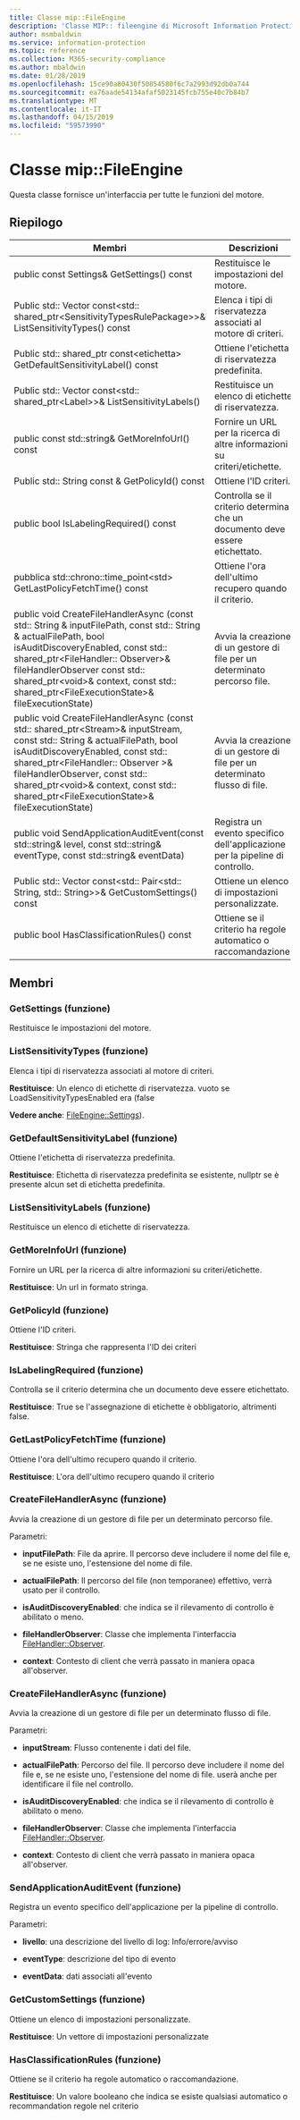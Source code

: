 ```yaml
---
title: Classe mip::FileEngine
description: 'Classe MIP:: fileengine di Microsoft Information Protection (MIP) SDK vengono documentate.'
author: msmbaldwin
ms.service: information-protection
ms.topic: reference
ms.collection: M365-security-compliance
ms.author: mbaldwin
ms.date: 01/28/2019
ms.openlocfilehash: 15ce90a80430f50854580f6c7a2993d92db0a744
ms.sourcegitcommit: ea76aade54134afaf5023145fcb755e40c7b84b7
ms.translationtype: MT
ms.contentlocale: it-IT
ms.lasthandoff: 04/15/2019
ms.locfileid: "59573990"
---
```

# <a name="class-mipfileengine"></a>Classe mip::FileEngine 
Questa classe fornisce un'interfaccia per tutte le funzioni del motore.
  
## <a name="summary"></a>Riepilogo
 Membri                        | Descrizioni                                
--------------------------------|---------------------------------------------
public const Settings& GetSettings() const  |  Restituisce le impostazioni del motore.
Public std:: Vector const\<std:: shared_ptr\<SensitivityTypesRulePackage\>\>& ListSensitivityTypes() const  |  Elenca i tipi di riservatezza associati al motore di criteri.
Public std:: shared_ptr const\<etichetta\> GetDefaultSensitivityLabel() const  |  Ottiene l'etichetta di riservatezza predefinita.
Public std:: Vector const\<std:: shared_ptr\<Label\>\>& ListSensitivityLabels()  |  Restituisce un elenco di etichette di riservatezza.
public const std::string& GetMoreInfoUrl() const  |  Fornire un URL per la ricerca di altre informazioni su criteri/etichette.
Public std:: String const & GetPolicyId() const  |  Ottiene l'ID criteri.
public bool IsLabelingRequired() const  |  Controlla se il criterio determina che un documento deve essere etichettato.
pubblica std::chrono::time_point\<std\> GetLastPolicyFetchTime() const  |  Ottiene l'ora dell'ultimo recupero quando il criterio.
public void CreateFileHandlerAsync (const std:: String & inputFilePath, const std:: String & actualFilePath, bool isAuditDiscoveryEnabled, const std:: shared_ptr\<FileHandler:: Observer\>& fileHandlerObserver const std:: shared_ptr\<void\>& context, const std:: shared_ptr\<FileExecutionState\>& fileExecutionState)  |  Avvia la creazione di un gestore di file per un determinato percorso file.
public void CreateFileHandlerAsync (const std:: shared_ptr\<Stream\>& inputStream, const std:: String & actualFilePath, bool isAuditDiscoveryEnabled, const std:: shared_ptr\<FileHandler:: Observer \>& fileHandlerObserver, const std:: shared_ptr\<void\>& context, const std:: shared_ptr\<FileExecutionState\>& fileExecutionState)  |  Avvia la creazione di un gestore di file per un determinato flusso di file.
public void SendApplicationAuditEvent(const std::string& level, const std::string& eventType, const std::string& eventData)  |  Registra un evento specifico dell'applicazione per la pipeline di controllo.
Public std:: Vector const\<std:: Pair\<std:: String, std:: String\>\>& GetCustomSettings() const  |  Ottiene un elenco di impostazioni personalizzate.
public bool HasClassificationRules() const  |  Ottiene se il criterio ha regole automatico o raccomandazione.
  
## <a name="members"></a>Membri
  
### <a name="getsettings-function"></a>GetSettings (funzione)
Restituisce le impostazioni del motore.
  
### <a name="listsensitivitytypes-function"></a>ListSensitivityTypes (funzione)
Elenca i tipi di riservatezza associati al motore di criteri.

  
**Restituisce**: Un elenco di etichette di riservatezza. vuoto se LoadSensitivityTypesEnabled era (false
  
**Vedere anche**: [FileEngine::Settings](class_mip_fileengine_settings.md)).
  
### <a name="getdefaultsensitivitylabel-function"></a>GetDefaultSensitivityLabel (funzione)
Ottiene l'etichetta di riservatezza predefinita.

  
**Restituisce**: Etichetta di riservatezza predefinita se esistente, nullptr se è presente alcun set di etichetta predefinita.
  
### <a name="listsensitivitylabels-function"></a>ListSensitivityLabels (funzione)
Restituisce un elenco di etichette di riservatezza.
  
### <a name="getmoreinfourl-function"></a>GetMoreInfoUrl (funzione)
Fornire un URL per la ricerca di altre informazioni su criteri/etichette.

  
**Restituisce**: Un url in formato stringa.
  
### <a name="getpolicyid-function"></a>GetPolicyId (funzione)
Ottiene l'ID criteri.

  
**Restituisce**: Stringa che rappresenta l'ID dei criteri
  
### <a name="islabelingrequired-function"></a>IsLabelingRequired (funzione)
Controlla se il criterio determina che un documento deve essere etichettato.

  
**Restituisce**: True se l'assegnazione di etichette è obbligatorio, altrimenti false.
  
### <a name="getlastpolicyfetchtime-function"></a>GetLastPolicyFetchTime (funzione)
Ottiene l'ora dell'ultimo recupero quando il criterio.

  
**Restituisce**: L'ora dell'ultimo recupero quando il criterio
  
### <a name="createfilehandlerasync-function"></a>CreateFileHandlerAsync (funzione)
Avvia la creazione di un gestore di file per un determinato percorso file.

Parametri:  
* **inputFilePath**: File da aprire. Il percorso deve includere il nome del file e, se ne esiste uno, l'estensione del nome di file. 


* **actualFilePath**: Il percorso del file (non temporanee) effettivo, verrà usato per il controllo. 


* **isAuditDiscoveryEnabled**: che indica se il rilevamento di controllo è abilitato o meno. 


* **fileHandlerObserver**: Classe che implementa l'interfaccia [FileHandler::Observer](class_mip_filehandler_observer.md). 


* **context**: Contesto di client che verrà passato in maniera opaca all'observer.


  
### <a name="createfilehandlerasync-function"></a>CreateFileHandlerAsync (funzione)
Avvia la creazione di un gestore di file per un determinato flusso di file.

Parametri:  
* **inputStream**: Flusso contenente i dati del file. 


* **actualFilePath**: Percorso del file. Il percorso deve includere il nome del file e, se ne esiste uno, l'estensione del nome di file. userà anche per identificare il file nel controllo. 


* **isAuditDiscoveryEnabled**: che indica se il rilevamento di controllo è abilitato o meno. 


* **fileHandlerObserver**: Classe che implementa l'interfaccia [FileHandler::Observer](class_mip_filehandler_observer.md). 


* **context**: Contesto di client che verrà passato in maniera opaca all'observer.


  
### <a name="sendapplicationauditevent-function"></a>SendApplicationAuditEvent (funzione)
Registra un evento specifico dell'applicazione per la pipeline di controllo.

Parametri:  
* **livello**: una descrizione del livello di log: Info/errore/avviso 


* **eventType**: descrizione del tipo di evento 


* **eventData**: dati associati all'evento


  
### <a name="getcustomsettings-function"></a>GetCustomSettings (funzione)
Ottiene un elenco di impostazioni personalizzate.

  
**Restituisce**: Un vettore di impostazioni personalizzate
  
### <a name="hasclassificationrules-function"></a>HasClassificationRules (funzione)
Ottiene se il criterio ha regole automatico o raccomandazione.

  
**Restituisce**: Un valore booleano che indica se esiste qualsiasi automatico o recommandation regole nel criterio